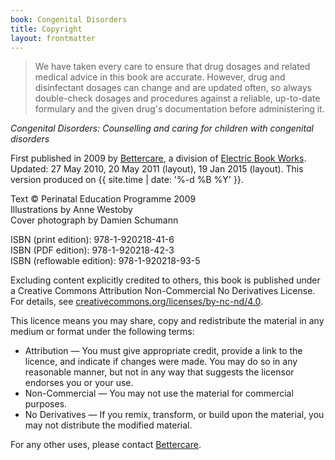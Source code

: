 ```yaml
---
book: Congenital Disorders
title: Copyright
layout: frontmatter
---
```


> We have taken every care to ensure that drug dosages and related medical advice in this book are accurate. However, drug and disinfectant dosages can change and are updated often, so always double-check dosages and procedures against a reliable, up-to-date formulary and the given drug's documentation before administering it.

*Congenital Disorders: Counselling and caring for children with congenital disorders*

First published in 2009 by [Bettercare](http://bettercare.co.za), a division of [Electric Book Works](http://www.electricbookworks.com). Updated: 27 May 2010, 20 May 2011 (layout), 19 Jan 2015 (layout). This version produced on {{ site.time | date: '%-d %B %Y' }}.

Text © Perinatal Education Programme 2009  
Illustrations by Anne Westoby  
Cover photograph by Damien Schumann

ISBN (print edition): 978-1-920218-41-6  
ISBN (PDF edition): 978-1-920218-42-3  
ISBN (reflowable edition): 978-1-920218-93-5

Excluding content explicitly credited to others, this book is published under a Creative Commons Attribution Non-Commercial No Derivatives License. For details, see [creativecommons.org/licenses/by-nc-nd/4.0](http://creativecommons.org/licenses/by-nc-nd/4.0/).

This licence means you may share, copy and redistribute the material in any medium or format under the following terms:

* Attribution — You must give appropriate credit, provide a link to the licence, and indicate if changes were made. You may do so in any reasonable manner, but not in any way that suggests the licensor endorses you or your use.
* Non-Commercial — You may not use the material for commercial purposes.
* No Derivatives — If you remix, transform, or build upon the material, you may not distribute the modified material.

For any other uses, please contact [Bettercare](http://bettercare.com).
